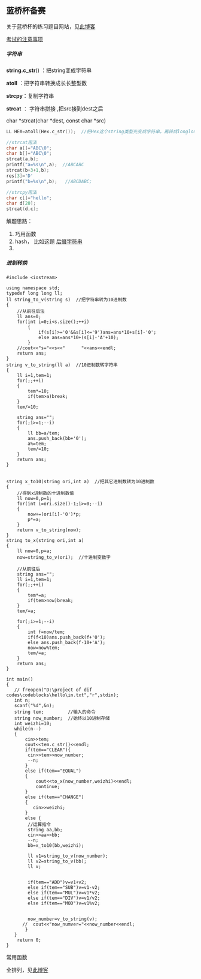 ## 蓝桥杯备赛

关于蓝桥杯的练习题目网站，见[此博客](https://blog.csdn.net/hjy88168/article/details/83036976?utm_medium=distribute.pc_relevant_t0.none-task-blog-BlogCommendFromMachineLearnPai2-1.channel_param&depth_1-utm_source=distribute.pc_relevant_t0.none-task-blog-BlogCommendFromMachineLearnPai2-1.channel_param)

[考试的注意事项](https://blog.csdn.net/ryo_218/article/details/88782325?utm_medium=distribute.pc_relevant.none-task-blog-BlogCommendFromMachineLearnPai2-1.channel_param&depth_1-utm_source=distribute.pc_relevant.none-task-blog-BlogCommendFromMachineLearnPai2-1.channel_param)



##### 字符串

**string.c_str**()  ：把string变成字符串  

**atoll** ：把字符串转换成长长整型数

**strcpy**：复制字符串

**strcat** ： 字符串拼接  ,把src接到dest之后

char *strcat(char *dest, const char *src)

```c++
LL HEX=atoll(Hex.c_str());  //把Hex这个string类型先变成字符串，再转成longlong

//strcat用法
char a[]="ABC\0";
char b[]="ABC\0";
strcat(a,b);
printf("a=%s\n",a);  //ABCABC
strcat(b+3+1,b);
res[3]='D'
printf("b=%s\n",b);   //ABCDABC;

//strcpy用法
char c[]="hello";
char d[20];
strcat(d,c);

```



解题思路：

1. 巧用函数
2. hash， 比如这题 [后缀字符串](https://blog.csdn.net/bingongzi/article/details/86721164)
3. 

##### 进制转换

```
#include <iostream>

using namespace std;
typedef long long ll;
ll string_to_v(string s)  //把字符串转为10进制数
{
    //从前往后法
    ll ans=0;
    for(int i=0;i<s.size();++i)
        {
            if(s[i]>='0'&&s[i]<='9')ans=ans*10+s[i]-'0';
            else ans=ans*10+(s[i]-'A'+10);
        }
    //cout<<"s="<<s<<"      "<<ans<<endl;
    return ans;
}
string v_to_string(ll a)  //10进制数转字符串
{
    ll i=1,tem=1;
    for(;;++i)
    {
        tem*=10;
        if(tem>a)break;
    }
    tem/=10;

    string ans="";
    for(;i>=1;--i)
    {
        ll bb=a/tem;
        ans.push_back(bb+'0');
        a%=tem;
        tem/=10;
    }
    return ans;
}


string x_to10(string ori,int a)  //把其它进制数转为10进制数
{
    //得到x进制数的十进制数值
    ll now=0,p=1;
    for(int i=ori.size()-1;i>=0;--i)
    {
        now+=(ori[i]-'0')*p;
        p*=a;
    }
    return v_to_string(now);
}
string to_x(string ori,int a)
{
    ll now=0,p=a;
    now=string_to_v(ori);  //十进制变数字

    //从前往后
    string ans="";
    ll i=1,tem=1;
    for(;;++i)
    {
        tem*=a;
        if(tem>now)break;
    }
    tem/=a;

    for(;i>=1;--i)
    {
        int f=now/tem;
        if(f<10)ans.push_back(f+'0');
        else ans.push_back(f-10+'A');
        now=now%tem;
        tem/=a;
    }
    return ans;
}

int main()
{
   // freopen("D:\project of dif codes\codeblocks\hello\in.txt","r",stdin);
   int n;
   scanf("%d",&n);
   string tem;         //输入的命令
   string now_number;  //始终以10进制存储
   int weizhi=10;
   while(n--)
   {
       cin>>tem;
       cout<<tem.c_str()<<endl;
       if(tem=="CLEAR"){
        cin>>tem>>now_number;
        --n;
       }
       else if(tem=="EQUAL")
       {
           cout<<to_x(now_number,weizhi)<<endl;
           continue;
       }
       else if(tem=="CHANGE")
       {
          cin>>weizhi;
       }
       else {
        //运算指令
        string aa,bb;
        cin>>aa>>bb;
        --n;
        bb=x_to10(bb,weizhi);

        ll v1=string_to_v(now_number);
        ll v2=string_to_v(bb);
        ll v;


        if(tem=="ADD")v=v1+v2;
        else if(tem=="SUB")v=v1-v2;
        else if(tem=="MUL")v=v1*v2;
        else if(tem=="DIV")v=v1/v2;
        else if(tem=="MOD")v=v1%v2;


        now_number=v_to_string(v);
      //  cout<<"now_numver="<<now_number<<endl;
       }
   }
    return 0;
}

```



常用函数

全排列，见[此博客](https://blog.csdn.net/OneLine_/article/details/88761749?utm_medium=distribute.pc_relevant.none-task-blog-BlogCommendFromMachineLearnPai2-1.channel_param&depth_1-utm_source=distribute.pc_relevant.none-task-blog-BlogCommendFromMachineLearnPai2-1.channel_param)